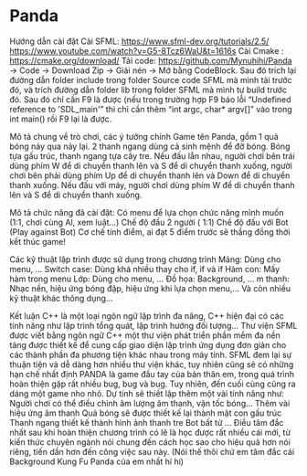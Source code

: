 # Panda
 Hướng dẫn cài đặt
Cài SFML: https://www.sfml-dev.org/tutorials/2.5/
          https://www.youtube.com/watch?v=G5-8Tcz6WaU&t=1616s
Cài Cmake : https://cmake.org/download/ 
Tải code:  https://github.com/Mynuhihi/Panda -> Code -> Download Zip -> Giải nén -> Mở bằng CodeBlock.  Sau đó trích lại đường dẫn folder include trong folder Source code SFML mà mình tải trước đó, và trích đường dẫn folder lib trong folder SFML mà mình tự build trước đó. Sau đó chỉ cần F9 là được (nếu trong trường hợp F9 báo lỗi “Undefined reference to 'SDL_main'” thì chỉ cần thêm “int argc, char* argv[]” vào trong int main() rồi F9 lại là được.


Mô tả chung về trò chơi, các ý tưởng chính
Game tên Panda, gồm 1 quả bóng nảy qua nảy lại. 2 thanh ngang dùng cả sinh mệnh để đỡ bóng. Bóng tựa gấu trúc, thanh ngang tựa cây tre.
Nếu đấu lẫn nhau, người chơi bên trái dùng phím W để di chuyển thanh lên và S để di chuyển thanh xuống, người chơi bên phải dùng phím Up để di chuyển thanh lên và Down để di chuyển thanh xuống.
Nếu đấu với máy, người chơi dùng phím W để di chuyển thanh lên và S để di chuyển thanh xuống.

Mô tả chức năng đã cài đặt:
Có menu để lựa chọn chức năng mình muốn (1:1, chơi cùng Al, xem luật…)
Chế độ đấu 2 người ( 1:1)
Chế độ đấu với Bot (Play against Bot)
Cơ chế tính điểm, ai đạt 5 điểm trước sẽ thắng đồng thời kết thúc game!

Các kỹ thuật lập trình được sử dụng trong chương trình
Mảng: Dùng cho menu, …
Switch case: Dùng khá nhiều thay cho if, if và if
Hàm con: Mấy hàm trong menu
Lớp: Dùng cho menu, …
Đồ họa: Background, …
 m thanh: Nhạc nền, hiệu ứng bóng đập, hiệu ứng khi lựa chọn menu,...
Và còn nhiều kỹ thuật khác thông dụng…

Kết luận
C++ là một loại ngôn ngữ lập trình đa năng, C++ hiện đại có các tính năng như lập trình tổng quát, lập trình hướng đối tượng… Thư viện SFML được viết bằng ngôn ngữ C++  một thư viện phát triển phần mềm đa nền tảng được thiết kế để cung cấp giao diện lập trình ứng dụng đơn giản cho các thành phần đa phương tiện khác nhau trong máy tính.
SFML đem lại sự thuận tiện và dễ dàng hơn nhiều thư viện khác, tuy nhiên cũng sẽ có những hạn chế nhất định
PANDA là game đầu tay của bản thân em, trong quá trình hoàn thiện gặp rất nhiều bug, bug và bug. Tuy  nhiên, đến cuối cùng cũng ra dáng một game nho nhỏ. Dự tính sẽ thiết lập thêm một vài tính năng như:
 Người chơi có thể điều chỉnh âm lượng âm thanh, vận tốc bóng…
Thêm vài hiệu ứng âm thanh
Quả bóng sẽ được thiết kế lại thành mặt con gấu trúc
Thanh ngang thiết kế thành hình ảnh thanh tre
Bot bất tử
…
Điều tâm đắc nhất sau khi hoàn thiện chương trình có lẽ là học được rất nhiều cái mới, từ kiến thức chuyên ngành nói chung đến cách học sao cho hiệu quả hơn nói riêng, tiến dần hơn đến công việc sau này. (Nói thế thôi chứ em tâm đắc cái Background Kung Fu Panda của em nhất hí hí)


